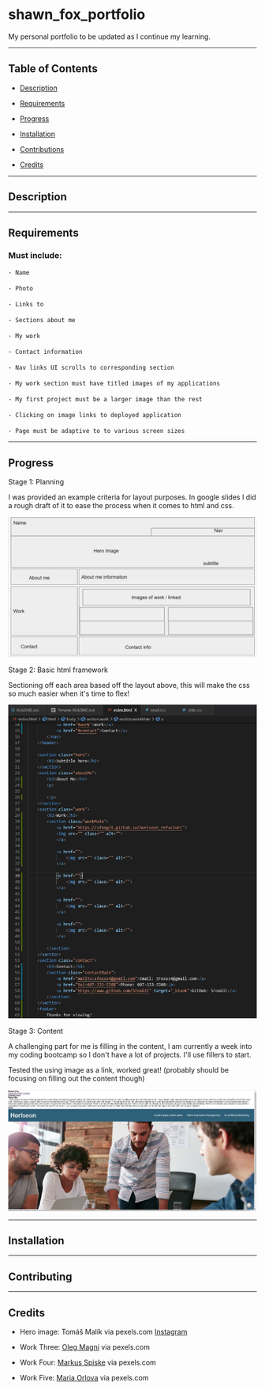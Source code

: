 # shawn_fox_portfolio
My personal portfolio to be updated as I continue my learning.

---
## Table of Contents

- [Description](##Description)

- [Requirements](##Requirements)

- [Progress](##Progress)

- [Installation](##Installation)

- [Contributions](##Contributing)

- [Credits](##Credits)

---
## Description


---
## Requirements

### Must include:

    - Name

    - Photo

    - Links to 

    - Sections about me

    - My work

    - Contact information

    - Nav links UI scrolls to corresponding section

    - My work section must have titled images of my applications

    - My first project must be a larger image than the rest

    - Clicking on image links to deployed application

    - Page must be adaptive to to various screen sizes
    
---
## Progress

Stage 1: Planning

I was provided an example criteria for layout purposes. In google slides I did a rough draft of it to ease the process when it comes to html and css.

![layout](assets/images/layout.jpg)

Stage 2: Basic html framework

Sectioning off each area based off the layout above, this will make the css so much easier when it's time to flex!

![html start](assets/images/stage2.jpg)

Stage 3: Content

A challenging part for me is filling in the content, I am currently a week into my coding bootcamp so I don't have a lot of projects. I'll use fillers to start. 

Tested the using image as a link, worked great! (probably should be focusing on filling out the content though)

![link test horiseon homepage](assets/images/test1.jpg)

---
## Installation


---
## Contributing


---
## Credits

- Hero image: Tomáš Malík via pexels.com [Instagram](https://www.instagram.com/tomas_malco_malik)

- Work Three: [Oleg Magni](https://www.pexels.com/@oleg-magni) via pexels.com

- Work Four: [Markus Spiske](https://www.pexels.com/@markusspiske) via pexels.com

- Work Five: [Maria Orlova](https://www.pexels.com/@orlovamaria) via pexels.com